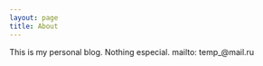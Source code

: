 ```yaml
---
layout: page
title: About
---
```


<p class="message">
  This is my personal blog. Nothing especial.
  mailto: temp_@mail.ru
</p>
